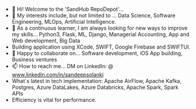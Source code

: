 - 👋 Hi! Welcome to the 'SandHub RepoDepot'...
- 👀 My interests include, but not limited to ... Data Science, Software Engineering, MLOps, Artificial Intelligence.
- 🌱 As a continuous learner, I am always looking for new ways to improve my skills... Python3, Flask, ML, Django, Managerial Accounting, App and Web development, Big Data
- Building application using XCode, SWIFT, Google Firebase and SWIFTUI.
- 💞️ Happy to collaborate on... Software development, iOS App building, Business ventures
- 📫 How to reach me... DM on LinkedIn: @ www.linkedin.com/in/sandeepsolanki
- What`s latest in tech implementation: Apache AirFlow, Apache Kafka, Postgres, Azure DataLakes, Azure Databricks, Apache Spark, Spark APIs
- Efficiency is vital for performance. 

<!---
manoritesandeep/manoritesandeep is a ✨ special ✨ repository because its `README.md` (this file) appears on your GitHub profile.
You can click the Preview link to take a look at your changes.
--->
